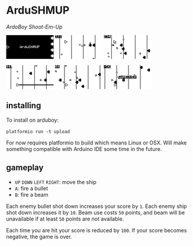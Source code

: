# ArduSHMUP

*ArdoBoy Shoot-Em-Up*

<kbd><img src="doc/png/ardushmup1.png"/></kbd>
<kbd><img src="doc/png/ardushmup2.png"/></kbd>
<kbd><img src="doc/png/ardushmup3.png"/></kbd>

<kbd><img src="doc/png/ardushmup4.png"/></kbd>
<kbd><img src="doc/png/ardushmup5.png"/></kbd>
<kbd><img src="doc/png/ardushmup6.png"/></kbd>

## installing

To install on arduboy:

```
platformio run -t upload
```

For now requires platformio to build which means Linux or OSX. Will make something compatible with Arduino IDE some time in the future. 

## gameplay

- `UP` `DOWN` `LEFT` `RIGHT`: move the ship
- `A`: fire a bullet
- `B`: fire a beam

Each enemy bullet shot down increases your score by `1`.  Each enemy ship shot down increases it by `10`.  Beam use costs `50` points, and beam will be unavailable if at least `50` points are not available.

Each time you are hit your score is reduced by `100`. If your score becomes negative, the game is over.